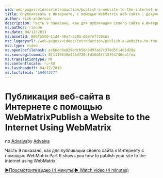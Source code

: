 ```yaml
---
uid: web-pages/videos/introduction/publish-a-website-to-the-internet-using-webmatrix
title: Опубликовать в Интернете, с помощью WebMatrix веб-сайта | Документация Майкрософт
author: rick-anderson
description: Часть 9 показано, как для публикации своего сайта к Интернету с помощью WebMatrix.
ms.author: riande
ms.date: 04/12/2011
ms.assetid: 090f5500-1124-49a7-a295-db97ef739c6a
msc.legacyurl: /web-pages/videos/introduction/publish-a-website-to-the-internet-using-webmatrix
msc.type: video
ms.openlocfilehash: ee66dd9a029edcb5da9d97a87c370d5f1401d20a
ms.sourcegitcommit: 0f1119340e4464720cfd16d0ff15764746ea1fea
ms.translationtype: MT
ms.contentlocale: ru-RU
ms.lasthandoff: 04/17/2019
ms.locfileid: "59404277"
---
```

# <a name="publish-a-website-to-the-internet-using-webmatrix"></a><span data-ttu-id="10a13-103">Публикация веб-сайта в Интернете с помощью WebMatrix</span><span class="sxs-lookup"><span data-stu-id="10a13-103">Publish a Website to the Internet Using WebMatrix</span></span>

<span data-ttu-id="10a13-104">по [Advaiya](https://twitter.com/Advaiyasolns)</span><span class="sxs-lookup"><span data-stu-id="10a13-104">by [Advaiya](https://twitter.com/Advaiyasolns)</span></span>

<span data-ttu-id="10a13-105">Часть 9 показано, как для публикации своего сайта к Интернету с помощью WebMatrix.</span><span class="sxs-lookup"><span data-stu-id="10a13-105">Part 9 shows you how to publish your site to the internet using WebMatrix.</span></span>

[<span data-ttu-id="10a13-106">&#9654;Просмотрите видео (4 минуты)</span><span class="sxs-lookup"><span data-stu-id="10a13-106">&#9654; Watch video (4 minutes)</span></span>](https://channel9.msdn.com/Blogs/ASP-NET-Site-Videos/publish-a-website-to-the-internet-using-webmatrix)
